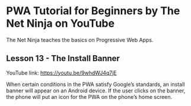 # PWA Tutorial for Beginners by The Net Ninja on YouTube

The Net Ninja teaches the basics on Progressive Web Apps.

## Lesson 13 - The Install Banner

YouTube link: https://youtu.be/9whdWJ4q7jE

When certain conditions in the PWA satisfy Google’s standards, an install banner will appear on an Android device. If the user clicks on the banner, the phone will put an icon for the PWA on the phone’s home screen.